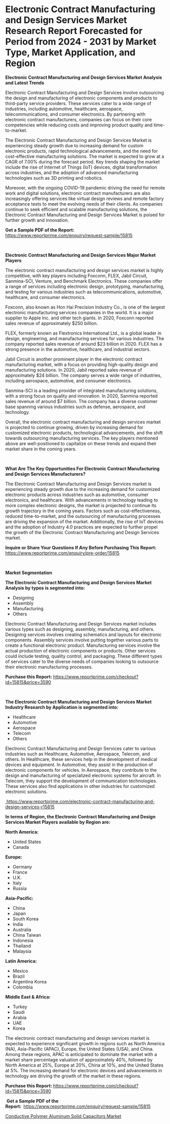 <p><h1>Electronic Contract Manufacturing and Design Services Market Research Report Forecasted for Period from 2024 -  2031 by Market Type, Market Application, and Region</h1></p><p><strong>Electronic Contract Manufacturing and Design Services Market Analysis and Latest Trends</strong></p>
<p><p>Electronic Contract Manufacturing and Design Services involve outsourcing the design and manufacturing of electronic components and products to third-party service providers. These services cater to a wide range of industries, including automotive, healthcare, aerospace, telecommunications, and consumer electronics. By partnering with electronic contract manufacturers, companies can focus on their core competencies while reducing costs and improving product quality and time-to-market.</p><p>The Electronic Contract Manufacturing and Design Services Market is experiencing steady growth due to increasing demand for custom electronic products, rapid technological advancements, and the need for cost-effective manufacturing solutions. The market is expected to grow at a CAGR of 7.00% during the forecast period. Key trends shaping the market include the rise of Internet of Things (IoT) devices, digital transformation across industries, and the adoption of advanced manufacturing technologies such as 3D printing and robotics.</p><p>Moreover, with the ongoing COVID-19 pandemic driving the need for remote work and digital solutions, electronic contract manufacturers are also increasingly offering services like virtual design reviews and remote factory acceptance tests to meet the evolving needs of their clients. As companies continue to seek efficient and scalable manufacturing solutions, the Electronic Contract Manufacturing and Design Services Market is poised for further growth and innovation.</p></p>
<p><strong>Get a Sample PDF of the Report:&nbsp;</strong> <a href="https://www.reportprime.com/enquiry/request-sample/15815">https://www.reportprime.com/enquiry/request-sample/15815</a></p>
<p>&nbsp;</p>
<p><strong>Electronic Contract Manufacturing and Design Services Major Market Players</strong></p>
<p><p>The electronic contract manufacturing and design services market is highly competitive, with key players including Foxconn, FLEX, Jabil Circuit, Sanmina-SCI, Venture, and Benchmark Electronics. These companies offer a range of services including electronic design, prototyping, manufacturing, and testing for various industries such as telecommunications, automotive, healthcare, and consumer electronics.</p><p>Foxconn, also known as Hon Hai Precision Industry Co., is one of the largest electronic manufacturing services companies in the world. It is a major supplier to Apple Inc. and other tech giants. In 2020, Foxconn reported sales revenue of approximately $250 billion.</p><p>FLEX, formerly known as Flextronics International Ltd., is a global leader in design, engineering, and manufacturing services for various industries. The company reported sales revenue of around $23 billion in 2020. FLEX has a strong presence in the automotive, healthcare, and industrial sectors.</p><p>Jabil Circuit is another prominent player in the electronic contract manufacturing market, with a focus on providing high-quality design and manufacturing solutions. In 2020, Jabil reported sales revenue of approximately $24 billion. The company serves a wide range of industries, including aerospace, automotive, and consumer electronics.</p><p>Sanmina-SCI is a leading provider of integrated manufacturing solutions, with a strong focus on quality and innovation. In 2020, Sanmina reported sales revenue of around $7 billion. The company has a diverse customer base spanning various industries such as defense, aerospace, and technology.</p><p>Overall, the electronic contract manufacturing and design services market is projected to continue growing, driven by increasing demand for customized electronic products, technological advancements, and the shift towards outsourcing manufacturing services. The key players mentioned above are well-positioned to capitalize on these trends and expand their market share in the coming years.</p></p>
<p>&nbsp;</p>
<p><strong>What Are The Key Opportunities For Electronic Contract Manufacturing and Design Services Manufacturers?</strong></p>
<p><p>The Electronic Contract Manufacturing and Design Services market is experiencing steady growth due to the increasing demand for customized electronic products across industries such as automotive, consumer electronics, and healthcare. With advancements in technology leading to more complex electronic designs, the market is projected to continue its growth trajectory in the coming years. Factors such as cost-effectiveness, reduced time-to-market, and the outsourcing of manufacturing processes are driving the expansion of the market. Additionally, the rise of IoT devices and the adoption of Industry 4.0 practices are expected to further propel the growth of the Electronic Contract Manufacturing and Design Services market.</p></p>
<p><strong>Inquire or Share Your Questions If Any Before Purchasing This Report:</strong> <a href="https://www.reportprime.com/enquiry/pre-order/15815">https://www.reportprime.com/enquiry/pre-order/15815</a></p>
<p>&nbsp;</p>
<p><strong>Market Segmentation</strong></p>
<p><strong>The Electronic Contract Manufacturing and Design Services Market Analysis by types is segmented into:</strong></p>
<p><ul><li>Designing</li><li>Assembly</li><li>Manufacturing</li><li>Others</li></ul></p>
<p><p>Electronic Contract Manufacturing and Design Services market includes various types such as designing, assembly, manufacturing, and others. Designing services involves creating schematics and layouts for electronic components. Assembly services involve putting together various parts to create a functional electronic product. Manufacturing services involve the actual production of electronic components or products. Other services could include testing, quality control, and packaging. These different types of services cater to the diverse needs of companies looking to outsource their electronic manufacturing processes.</p></p>
<p><strong>Purchase this Report:&nbsp;</strong><a href="https://www.reportprime.com/checkout?id=15815&price=3590">https://www.reportprime.com/checkout?id=15815&price=3590</a></p>
<p>&nbsp;</p>
<p><strong>The Electronic Contract Manufacturing and Design Services Market Industry Research by Application is segmented into:</strong></p>
<p><ul><li>Healthcare</li><li>Automotive</li><li>Aerospace</li><li>Telecom</li><li>Others</li></ul></p>
<p><p>Electronic Contract Manufacturing and Design Services cater to various industries such as Healthcare, Automotive, Aerospace, Telecom, and others. In Healthcare, these services help in the development of medical devices and equipment. In Automotive, they assist in the production of electronic components for vehicles. In Aerospace, they contribute to the design and manufacturing of specialized electronic systems for aircraft. In Telecom, they support the development of communication technologies. These services also find applications in other industries for customized electronic solutions.</p></p>
<p><a href="https://www.reportprime.com/electronic-contract-manufacturing-and-design-services-r15815">&nbsp;https://www.reportprime.com/electronic-contract-manufacturing-and-design-services-r15815</a></p>
<p><strong>In terms of Region, the Electronic Contract Manufacturing and Design Services Market Players available by Region are:</strong></p>
<p>
    <p> <strong> North America: </strong>
        <ul>
            <li>United States</li>
            <li>Canada</li>
        </ul>
        </p> 
    <p> <strong> Europe: </strong>
        <ul>
            <li>Germany</li>
            <li>France</li>
            <li>U.K.</li>
            <li>Italy</li>
            <li>Russia</li>
        </ul>
        </p> 
    <p> <strong> Asia-Pacific: </strong>
        <ul>
            <li>China</li>
            <li>Japan</li>
            <li>South Korea</li>
            <li>India</li>
            <li>Australia</li>
            <li>China Taiwan</li>
            <li>Indonesia</li>
            <li>Thailand</li>
            <li>Malaysia</li>
        </ul>
        </p> 
    <p> <strong> Latin America: </strong>
        <ul>
            <li>Mexico</li>
            <li>Brazil</li>
            <li>Argentina Korea</li>
            <li>Colombia</li>
        </ul>
        </p> 
    <p> <strong> Middle East & Africa: </strong>
        <ul>
            <li>Turkey</li>
            <li>Saudi</li>
            <li>Arabia</li>
            <li>UAE</li>
            <li>Korea</li>
        </ul>
    </p>
    </p>
<p><p>The electronic contract manufacturing and design services market is expected to experience significant growth in regions such as North America (NA), Asia-Pacific (APAC), Europe, the United States (USA), and China. Among these regions, APAC is anticipated to dominate the market with a market share percentage valuation of approximately 40%, followed by North America at 25%, Europe at 20%, China at 10%, and the United States at 5%. The increasing demand for electronic devices and advancements in technology are driving the growth of the market in these regions.</p></p>
<p><strong>Purchase this Report: </strong><a href="https://www.reportprime.com/checkout?id=15815&price=3590">https://www.reportprime.com/checkout?id=15815&price=3590</a></p>
<p>&nbsp;<strong>Get a Sample PDF of the Report:&nbsp;&nbsp;</strong><a href="https://www.reportprime.com/enquiry/request-sample/15815">https://www.reportprime.com/enquiry/request-sample/15815</a></p>
<p><strong></strong></p>
<p><p><a href="https://sudsy-motorcycle-bbc.notion.site/Conductive-Polymer-Aluminum-Solid-Capacitors-Market-Insights-into-Market-CAGR-Market-Trends-and-G-2f78f21c914d43bf98b25754c7db8f20">Conductive Polymer Aluminum Solid Capacitors Market</a></p></p>